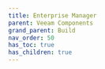 ```yaml
---
title: Enterprise Manager
parent: Veeam Components
grand_parent: Build
nav_order: 50
has_toc: true
has_children: true
---
```

